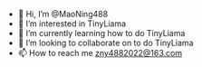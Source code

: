 - 👋 Hi, I’m @MaoNing488
- 👀 I’m interested in TinyLiama
- 🌱 I’m currently learning how to do TinyLiama
- 💞️ I’m looking to collaborate on to do TinyLiama
- 📫 How to reach me zny4882022@163.com

<!---
MaoNing488/MaoNing488 is a ✨ special ✨ repository because its `README.md` (this file) appears on your GitHub profile.
You can click the Preview link to take a look at your changes.
--->
